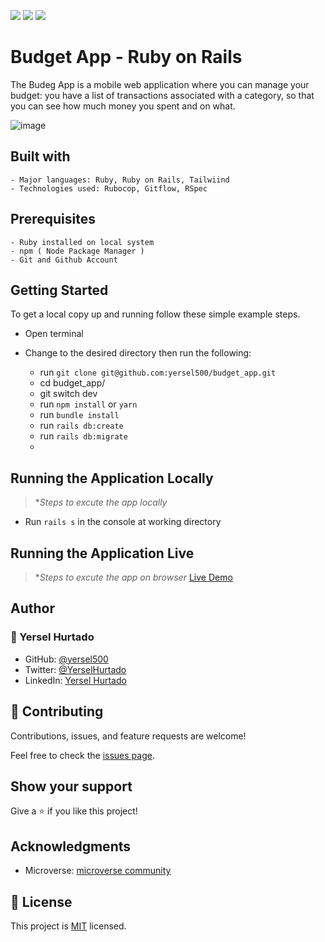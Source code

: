 ![](https://img.shields.io/badge/Microverse-blueviolet) ![](https://img.shields.io/badge/MENGSTU-FENTAW-success) ![](https://img.shields.io/badge/YERSEL-HURTADO-success)

# Budget App - Ruby on Rails

The Budeg App is a mobile web application where you can manage your budget: you have a list of transactions associated with a category, so that you can see how much money you spent and on what.

![image](https://raw.githubusercontent.com/microverseinc/curriculum-rails/main/capstone/images/erd_diagram.png?token=GHSAT0AAAAAABQDCG3L26Q5NPNKNB47BRCWYV4XX4A)


## Built with

    - Major languages: Ruby, Ruby on Rails, Tailwiind
    - Technologies used: Rubocop, Gitflow, RSpec

## Prerequisites
    - Ruby installed on local system
    - npm ( Node Package Manager )
    - Git and Github Account  

## Getting Started

To get a local copy up and running follow these simple example steps.

  - Open terminal
  - Change to the desired directory then run the following:

    - run `git clone git@github.com:yersel500/budget_app.git`
    - cd budget_app/ 
    - git switch dev
    - run `npm install` or `yarn`
    - run `bundle install`
    - run `rails db:create`
    - run `rails db:migrate`
    - 
## Running the Application Locally
>**Steps to excute the app locally*
  - Run `rails s` in the console at working directory

## Running the Application Live
>**Steps to excute the app on browser*
  [Live Demo](https://shrouded-brushlands-11034.herokuapp.com/)

## Author

### 👤 Yersel Hurtado
- GitHub: [@yersel500](https://github.com/yersel500/) 
- Twitter: [@YerselHurtado](https://twitter.com/YerselHurtado)
- LinkedIn: [Yersel Hurtado](https://www.linkedin.com/in/yersel-hurtado/) 

## 🤝 Contributing

 Contributions, issues, and feature requests are welcome!

 Feel free to check the [issues page](https://github.com/yersel500/budget_app/issues).

 ## Show your support

 Give a ⭐️ if you like this project!

 ## Acknowledgments

 - Microverse: [microverse community](https://github.com/microverseinc)


## 📝 License

This project is [MIT](./MIT.md) licensed.